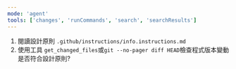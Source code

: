 ```yaml
---
mode: 'agent'
tools: ['changes', 'runCommands', 'search', 'searchResults']
---
```


1. 閱讀設計原則 `.github/instructions/info.instructions.md`
2. 使用工具 `get_changed_files`或`git --no-pager diff HEAD`檢查程式版本變動是否符合設計原則?
